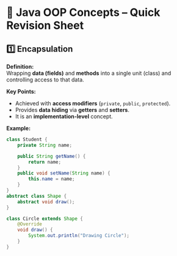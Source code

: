 # 📝 Java OOP Concepts – Quick Revision Sheet

## 1️⃣ Encapsulation

**Definition:**  
Wrapping **data (fields)** and **methods** into a single unit (class) and controlling access to that data.

**Key Points:**
- Achieved with **access modifiers** (`private`, `public`, `protected`).
- Provides **data hiding** via **getters** and **setters**.
- It is an **implementation-level** concept.

**Example:**
```java
class Student {
    private String name;

    public String getName() {
        return name;
    }
    public void setName(String name) {
        this.name = name;
    }
}
abstract class Shape {
    abstract void draw();
}

class Circle extends Shape {
    @Override
    void draw() {
        System.out.println("Drawing Circle");
    }
}
